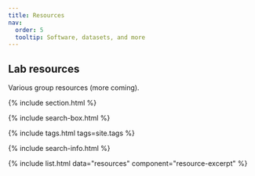 ```yaml
---
title: Resources
nav:
  order: 5
  tooltip: Software, datasets, and more
---
```


## Lab resources

Various group resources (more coming).

{% include section.html %}

{% include search-box.html %}

{% include tags.html tags=site.tags %}

{% include search-info.html %}

{% include list.html data="resources" component="resource-excerpt" %}
